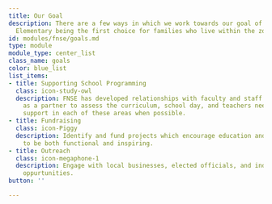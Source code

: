 ```yaml
---
title: Our Goal
description: There are a few ways in which we work towards our goal of North Shore
  Elementary being the first choice for families who live within the zoned district.
id: modules/fnse/goals.md
type: module
module_type: center_list
class_name: goals
color: blue_list
list_items:
- title: Supporting School Programming
  class: icon-study-owl
  description: FNSE has developed relationships with faculty and staff and serves
    as a partner to assess the curriculum, school day, and teachers needs, providing
    support in each of these areas when possible.
- title: Fundraising
  class: icon-Piggy
  description: Identify and fund projects which encourage education and facilities
    to be both functional and inspiring.
- title: Outreach
  class: icon-megaphone-1
  description: Engage with local businesses, elected officials, and individuals regarding
    oppurtunities.
button: ''

---
```

